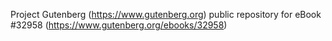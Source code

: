 Project Gutenberg (https://www.gutenberg.org) public repository for eBook #32958 (https://www.gutenberg.org/ebooks/32958)
